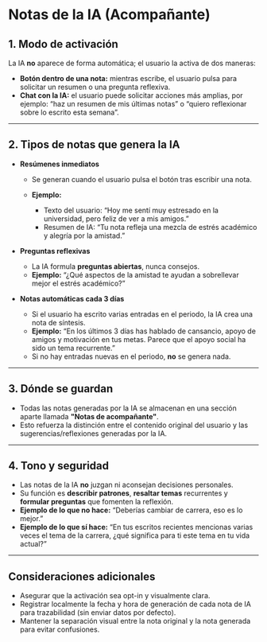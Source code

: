 # Notas de la IA (Acompañante)

## 1. Modo de activación

La IA **no** aparece de forma automática; el usuario la activa de dos maneras:

* **Botón dentro de una nota:** mientras escribe, el usuario pulsa para solicitar un resumen o una pregunta reflexiva.
* **Chat con la IA:** el usuario puede solicitar acciones más amplias, por ejemplo: “haz un resumen de mis últimas notas” o “quiero reflexionar sobre lo escrito esta semana”.

---

## 2. Tipos de notas que genera la IA

* **Resúmenes inmediatos**

  * Se generan cuando el usuario pulsa el botón tras escribir una nota.
  * **Ejemplo:**

    * Texto del usuario: “Hoy me sentí muy estresado en la universidad, pero feliz de ver a mis amigos.”
    * Resumen de IA: “Tu nota refleja una mezcla de estrés académico y alegría por la amistad.”

* **Preguntas reflexivas**

  * La IA formula **preguntas abiertas**, nunca consejos.
  * **Ejemplo:** “¿Qué aspectos de la amistad te ayudan a sobrellevar mejor el estrés académico?”

* **Notas automáticas cada 3 días**

  * Si el usuario ha escrito varias entradas en el periodo, la IA crea una nota de síntesis.
  * **Ejemplo:** “En los últimos 3 días has hablado de cansancio, apoyo de amigos y motivación en tus metas. Parece que el apoyo social ha sido un tema recurrente.”
  * Si no hay entradas nuevas en el periodo, **no** se genera nada.

---

## 3. Dónde se guardan

* Todas las notas generadas por la IA se almacenan en una sección aparte llamada **"Notas de acompañante"**.
* Esto refuerza la distinción entre el contenido original del usuario y las sugerencias/reflexiones generadas por la IA.

---

## 4. Tono y seguridad

* Las notas de la IA **no** juzgan ni aconsejan decisiones personales.
* Su función es **describir patrones**, **resaltar temas** recurrentes y **formular preguntas** que fomenten la reflexión.
* **Ejemplo de lo que no hace:** “Deberías cambiar de carrera, eso es lo mejor.”
* **Ejemplo de lo que sí hace:** “En tus escritos recientes mencionas varias veces el tema de la carrera, ¿qué significa para ti este tema en tu vida actual?”

---

## Consideraciones adicionales

* Asegurar que la activación sea opt-in y visualmente clara.
* Registrar localmente la fecha y hora de generación de cada nota de IA para trazabilidad (sin enviar datos por defecto).
* Mantener la separación visual entre la nota original y la nota generada para evitar confusiones.
